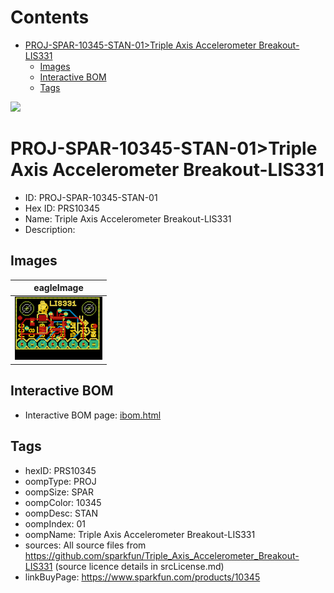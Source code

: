 



Contents
========

* [PROJ-SPAR-10345-STAN-01>Triple Axis Accelerometer Breakout-LIS331](#proj-spar-10345-stan-01triple-axis-accelerometer-breakout-lis331)
	* [Images](#images)
	* [Interactive BOM](#interactive-bom)
	* [Tags](#tags)
  
![][im]
# PROJ-SPAR-10345-STAN-01>Triple Axis Accelerometer Breakout-LIS331

- ID: PROJ-SPAR-10345-STAN-01
- Hex ID: PRS10345
- Name: Triple Axis Accelerometer Breakout-LIS331
- Description: 

## Images
  
  

|eagleImage|
| :---: |
|[![eagleImage](eagleImage_140.png)](eagleImage_600.png)|

## Interactive BOM

- Interactive BOM page: [ibom.html](kicad/bom/ibom.html)

## Tags

- hexID: PRS10345
- oompType: PROJ
- oompSize: SPAR
- oompColor: 10345
- oompDesc: STAN
- oompIndex: 01
- oompName: Triple Axis Accelerometer Breakout-LIS331
- sources: All source files from https://github.com/sparkfun/Triple_Axis_Accelerometer_Breakout-LIS331 (source licence details in srcLicense.md)
- linkBuyPage: https://www.sparkfun.com/products/10345



[im]: eagleImage_450.png
